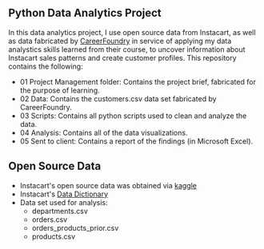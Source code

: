 ## Python Data Analytics Project
In this data analytics project, I use open source data from Instacart, as well as data fabricated by [CareerFoundry](https://careerfoundry.com/) in service of applying my data analystics skills learned from their course, to uncover information about Instacart sales patterns and create customer profiles. This repository contains the following:
- 01 Project Management folder: Contains the project brief, fabricated for the purpose of learning.
- 02 Data: Contains the customers.csv data set fabricated by CareerFoundry.
- 03 Scripts: Contains all python scripts used to clean and analyze the data.
- 04 Analysis: Contains all of the data visualizations.
- 05 Sent to client: Contains a report of the findings (in Microsoft Excel).

## Open Source Data
- Instacart's open source data was obtained via [kaggle](https://www.kaggle.com/datasets/psparks/instacart-market-basket-analysis)
- Instacart's [Data Dictionary](https://gist.github.com/jeremystan/c3b39d947d9b88b3ccff3147dbcf6c6b)
- Data set used for analysis:
  - departments.csv
  - orders.csv
  - orders_products_prior.csv
  - products.csv
